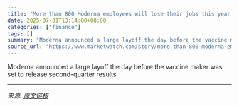```yaml
---
title: "More than 800 Moderna employees will lose their jobs this year as costs are slashed"
date: 2025-07-31T13:14:00+08:00
categories: ["finance"]
tags: []
summary: "Moderna announced a large layoff the day before the vaccine maker was set to release second-quarter results."
source_url: "https://www.marketwatch.com/story/more-than-800-moderna-employees-will-lose-their-jobs-this-year-as-costs-are-slashed-6104ceae?mod=mw_rss_topstories"
---
```


Moderna announced a large layoff the day before the vaccine maker was set to release second-quarter results.

---

*来源: [原文链接](https://www.marketwatch.com/story/more-than-800-moderna-employees-will-lose-their-jobs-this-year-as-costs-are-slashed-6104ceae?mod=mw_rss_topstories)*
